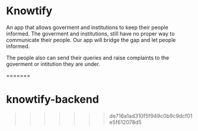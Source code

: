 
# Knowtify

An app that allows goverment and institutions to keep their people informed. The goverment and institutions, still have no proper way to communicate their people. Our app will bridge the gap and let people informed.

The people also can send their queries and raise complaints to the goverment or intitution they are under.

=======
# knowtify-backend
>>>>>>> de716a1ad310f5f949c0b9c9dcf01e5f612078d5

